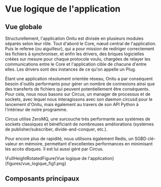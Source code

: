 # Vue logique de l'application


## Vue globale

Structurellement, l'application Onitu est divisée en plusieurs modules séparés selon leur rôle.
Tout d'abord le Core, nœud central de l'application. Puis le referee (ou aiguilleur), qui a pour mission de rediriger correctement les fichiers à synchroniser, et enfin les drivers, des briques logicielles créées sur mesure pour chaque protocole voulu, chargées de relayer les communications entre le Core et l'application cible de chacune d'entre elles. Les drivers sont des instances de ce qu'on appelle un Plug.

Étant une application résolument orientée réseau, Onitu a par conséquent besoin d'outils performants pour gérer un nombre de connexions ainsi que des transferts de fichiers qui peuvent potentiellement être conséquents. Pour cela, nous nous basons sur Circus, un manager de processus et de sockets, avec lequel nous interagissons avec son daemon circusd pour le lancement d'Onitu, mais également au travers de son API Python à l'intérieur de notre programme.

Circus utilise ZeroMQ, une surcouche très performante aux systèmes de sockets classiques et bénéficiant de nombreuses améliorations (systèmes de publisher/subscriber, divide-and-conquer, etc.).

Pour encore plus de rapidité, nous utilisons également Redis, un SGBD clé-valeur en mémoire, permettant d'excellentes performances en minimisant les accès disques. Il est lui aussi géré par Circus.

\FullHeightRotatedFigure{Vue logique de l'application}{figures/vue_logique_fig1.png}


## Composants principaux


